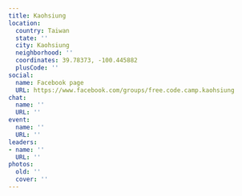 ```yaml
---
title: Kaohsiung
location:
  country: Taiwan
  state: ''
  city: Kaohsiung
  neighborhood: ''
  coordinates: 39.78373, -100.445882
  plusCode: ''
social:
  name: Facebook page
  URL: https://www.facebook.com/groups/free.code.camp.kaohsiung
chat:
  name: ''
  URL: ''
event:
  name: ''
  URL: ''
leaders:
- name: ''
  URL: ''
photos:
  old: ''
  cover: ''
---
```

